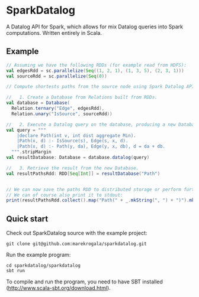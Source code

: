 SparkDatalog
============

A Datalog API for Spark, which allows for mix Datalog queries into Spark computations.
Written entirely in Scala.


Example
-------
```scala
// Assuming we have the following RDDs (for example read from HDFS):
val edgesRdd = sc.parallelize(Seq((1, 2, 1), (1, 3, 5), (2, 3, 1)))
val sourceRdd = sc.parallelize(Seq(0))

// Compute shortests paths from the source node using Spark Datalog API:

//   1. Create a Database from Relations built from RDDs.    
val database = Database(
  Relation.ternary("Edge", edgesRdd),
  Relation.unary("IsSource", sourceRdd))

//   2. Execute a Datalog query on the database, producing a new Database.
val query = """
    |declare Path(int v, int dist aggregate Min).
    |Path(x, d) :- IsSource(s), Edge(s, x, d).
    |Path(x, d) :- Path(y, da), Edge(y, x, db), d = da + db.
  """.stripMargin
val resultDatabase: Database = database.datalog(query)

//   3. Retrieve the result from the new Database.
val resultPathsRdd: RDD[Seq[Int]] = resultDatabase("Path")


// We can now save the paths RDD to distributed storage or perform further computations on it.
// We can of course also print it to stdout:
print(resultPathsRdd.collect().map("Path(" + _.mkString(", ") + ")").mkString("\n"))
```


Quick start
-----------
Check out SparkDatalog source with the example project:
```
git clone git@github.com:marekrogala/sparkdatalog.git
```

Run the example program:
```
cd sparkdatalog/sparkdatalog
sbt run
```

To compile and run the program, you need to have SBT installed (http://www.scala-sbt.org/download.html). 







